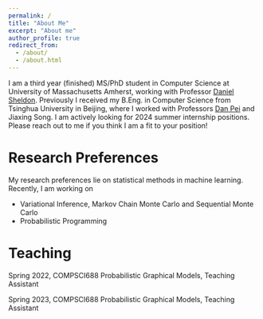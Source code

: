 ```yaml
---
permalink: /
title: "About Me"
excerpt: "About me"
author_profile: true
redirect_from: 
  - /about/
  - /about.html
---
```


I am a third year (finished) MS/PhD student in Computer Science at University of Massachusetts Amherst, working with Professor [Daniel Sheldon](https://people.cs.umass.edu/~sheldon/index.html). Previously I received my B.Eng. in Computer Science from Tsinghua University in Beijing, where I worked with Professors [Dan Pei](https://netman.aiops.org/~peidan/) and Jiaxing Song. I am actively looking for 2024 summer internship positions. Please reach out to me if you think I am a fit to your position!

Research Preferences
======
My research preferences lie on statistical methods in machine learning. Recently, I am working on
+ Variational Inference, Markov Chain Monte Carlo and Sequential Monte Carlo
+ Probabilistic Programming

Teaching
======
Spring 2022, COMPSCI688 Probabilistic Graphical Models, Teaching Assistant

Spring 2023, COMPSCI688 Probabilistic Graphical Models, Teaching Assistant